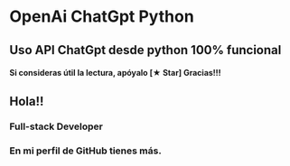 # OpenAi ChatGpt Python

## Uso API ChatGpt desde python 100% funcional

#### Si consideras útil la lectura, apóyalo [★ Star] Gracias!!!

## Hola!!
### Full-stack Developer
### En mi perfil de GitHub tienes más.
